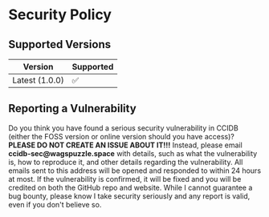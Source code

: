 # Security Policy

## Supported Versions

| Version         | Supported          |
| --------------- | ------------------ |
| Latest (1.0.0)  | :white_check_mark: |

## Reporting a Vulnerability

Do you think you have found a serious security vulnerability in CCIDB (either the FOSS version or online version should you have access)? **PLEASE DO NOT CREATE AN ISSUE ABOUT IT!!!** Instead, please email __ccidb-sec@wagspuzzle.space__ with details, such as what the vulnerability is, how to reproduce it, and other details regarding the vulnerability. All emails sent to this address will be opened and responded to within 24 hours at most. If the vulnerability is confirmed, it will be fixed and you will be credited on both the GitHub repo and website. While I cannot guarantee a bug bounty, please know I take security seriously and any report is valid, even if you don't believe so.
